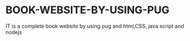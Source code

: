 # BOOK-WEBSITE-BY-USING-PUG
IT is a complete book website by using pug and html,CSS, java script and nodejs
